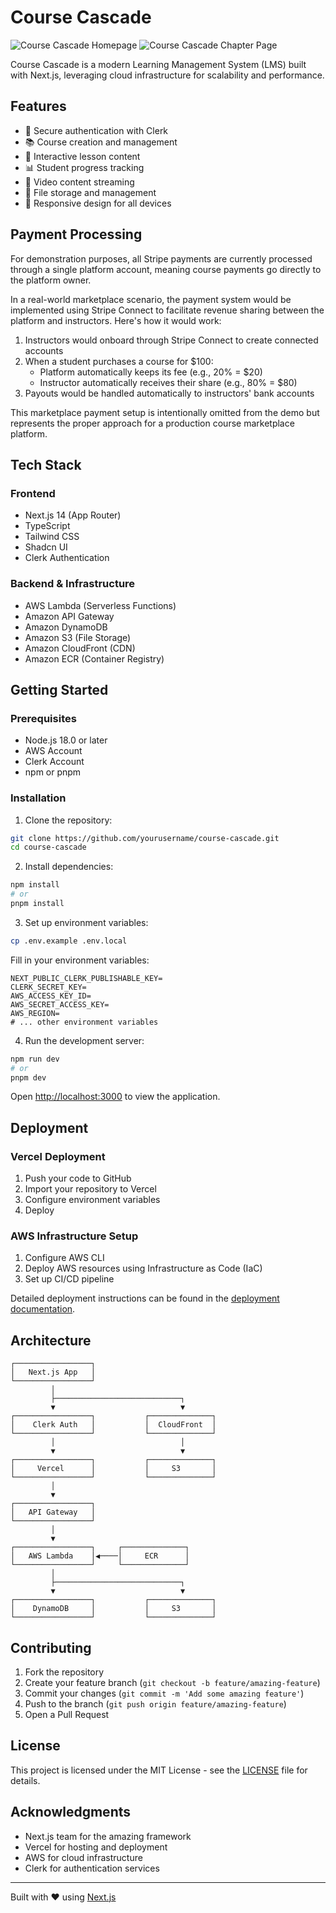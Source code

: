 # Course Cascade

![Course Cascade Homepage](https://i.imgur.com/irWkHlZ.png)
![Course Cascade Chapter Page](https://i.imgur.com/UxbVzUf.png)

Course Cascade is a modern Learning Management System (LMS) built with Next.js, leveraging cloud infrastructure for scalability and performance.

## Features

- 🔐 Secure authentication with Clerk
- 📚 Course creation and management
- 📝 Interactive lesson content
- 📊 Student progress tracking
- 🎥 Video content streaming
- 💾 File storage and management
- 📱 Responsive design for all devices

## Payment Processing

For demonstration purposes, all Stripe payments are currently processed through a single platform account, meaning course payments go directly to the platform owner.

In a real-world marketplace scenario, the payment system would be implemented using Stripe Connect to facilitate revenue sharing between the platform and instructors. Here's how it would work:

1. Instructors would onboard through Stripe Connect to create connected accounts
2. When a student purchases a course for $100:
   - Platform automatically keeps its fee (e.g., 20% = $20)
   - Instructor automatically receives their share (e.g., 80% = $80)
3. Payouts would be handled automatically to instructors' bank accounts

This marketplace payment setup is intentionally omitted from the demo but represents the proper approach for a production course marketplace platform.

## Tech Stack

### Frontend

- Next.js 14 (App Router)
- TypeScript
- Tailwind CSS
- Shadcn UI
- Clerk Authentication

### Backend & Infrastructure

- AWS Lambda (Serverless Functions)
- Amazon API Gateway
- Amazon DynamoDB
- Amazon S3 (File Storage)
- Amazon CloudFront (CDN)
- Amazon ECR (Container Registry)

## Getting Started

### Prerequisites

- Node.js 18.0 or later
- AWS Account
- Clerk Account
- npm or pnpm

### Installation

1. Clone the repository:

```bash
git clone https://github.com/yourusername/course-cascade.git
cd course-cascade
```

2. Install dependencies:

```bash
npm install
# or
pnpm install
```

3. Set up environment variables:

```bash
cp .env.example .env.local
```

Fill in your environment variables:

```
NEXT_PUBLIC_CLERK_PUBLISHABLE_KEY=
CLERK_SECRET_KEY=
AWS_ACCESS_KEY_ID=
AWS_SECRET_ACCESS_KEY=
AWS_REGION=
# ... other environment variables
```

4. Run the development server:

```bash
npm run dev
# or
pnpm dev
```

Open [http://localhost:3000](http://localhost:3000) to view the application.

## Deployment

### Vercel Deployment

1. Push your code to GitHub
2. Import your repository to Vercel
3. Configure environment variables
4. Deploy

### AWS Infrastructure Setup

1. Configure AWS CLI
2. Deploy AWS resources using Infrastructure as Code (IaC)
3. Set up CI/CD pipeline

Detailed deployment instructions can be found in the [deployment documentation](docs/deployment.md).

## Architecture

```
┌─────────────────┐
│   Next.js App   │
└─────────────────┘
         │
         ├────────────────────────────┐
         ▼                            ▼
┌─────────────────┐           ┌──────────────┐
│    Clerk Auth   │           │  CloudFront  │
└─────────────────┘           └──────────────┘
         │                            │
         ▼                            ▼
┌─────────────────┐           ┌──────────────┐
│     Vercel      │           │     S3       │
└─────────────────┘           └──────────────┘
         │
         ▼
┌─────────────────┐
│   API Gateway   │
└─────────────────┘
         │
         ▼
┌─────────────────┐     ┌──────────────┐
│   AWS Lambda    │◀────│     ECR      │
└─────────────────┘     └──────────────┘
         │
         ├────────────────────────────┐
         ▼                            ▼
┌─────────────────┐           ┌──────────────┐
│    DynamoDB     │           │     S3       │
└─────────────────┘           └──────────────┘
```

## Contributing

1. Fork the repository
2. Create your feature branch (`git checkout -b feature/amazing-feature`)
3. Commit your changes (`git commit -m 'Add some amazing feature'`)
4. Push to the branch (`git push origin feature/amazing-feature`)
5. Open a Pull Request

## License

This project is licensed under the MIT License - see the [LICENSE](LICENSE) file for details.

## Acknowledgments

- Next.js team for the amazing framework
- Vercel for hosting and deployment
- AWS for cloud infrastructure
- Clerk for authentication services

---

Built with ❤️ using [Next.js](https://nextjs.org/)
